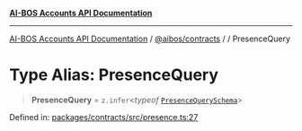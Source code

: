 [**AI-BOS Accounts API Documentation**](../../../README.md)

***

[AI-BOS Accounts API Documentation](../../../README.md) / [@aibos/contracts](../README.md) / [](../README.md) / PresenceQuery

# Type Alias: PresenceQuery

> **PresenceQuery** = `z.infer`\<*typeof* [`PresenceQuerySchema`](../variables/PresenceQuerySchema.md)\>

Defined in: [packages/contracts/src/presence.ts:27](https://github.com/pohlai88/accounts/blob/48103fb36d28b2b9bfb33472b6de2f719773cde9/packages/contracts/src/presence.ts#L27)
